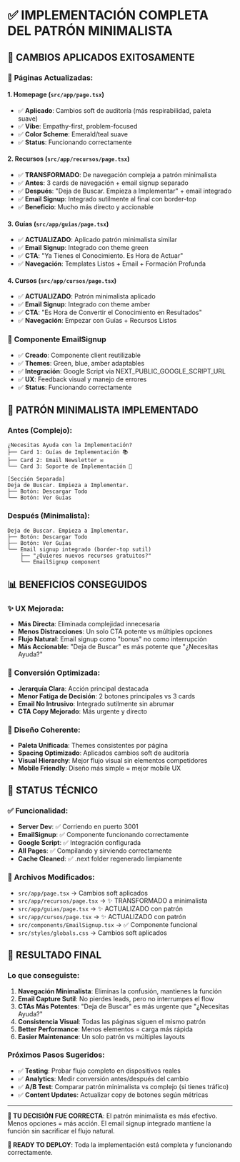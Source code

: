 # ✅ IMPLEMENTACIÓN COMPLETA DEL PATRÓN MINIMALISTA

## 🎯 **CAMBIOS APLICADOS EXITOSAMENTE**

### 📄 **Páginas Actualizadas:**

#### 1. **Homepage** (`src/app/page.tsx`)
- ✅ **Aplicado**: Cambios soft de auditoría (más respirabilidad, paleta suave)
- ✅ **Vibe**: Empathy-first, problem-focused
- ✅ **Color Scheme**: Emerald/teal suave
- ✅ **Status**: Funcionando correctamente

#### 2. **Recursos** (`src/app/recursos/page.tsx`)
- ✅ **TRANSFORMADO**: De navegación compleja a patrón minimalista
- ✅ **Antes**: 3 cards de navegación + email signup separado
- ✅ **Después**: "Deja de Buscar. Empieza a Implementar" + email integrado
- ✅ **Email Signup**: Integrado sutilmente al final con border-top
- ✅ **Beneficio**: Mucho más directo y accionable

#### 3. **Guías** (`src/app/guias/page.tsx`)
- ✅ **ACTUALIZADO**: Aplicado patrón minimalista similar
- ✅ **Email Signup**: Integrado con theme green
- ✅ **CTA**: "Ya Tienes el Conocimiento. Es Hora de Actuar"
- ✅ **Navegación**: Templates Listos + Email + Formación Profunda

#### 4. **Cursos** (`src/app/cursos/page.tsx`)
- ✅ **ACTUALIZADO**: Patrón minimalista aplicado
- ✅ **Email Signup**: Integrado con theme amber
- ✅ **CTA**: "Es Hora de Convertir el Conocimiento en Resultados"
- ✅ **Navegación**: Empezar con Guías + Recursos Listos

### 🔧 **Componente EmailSignup**
- ✅ **Creado**: Componente client reutilizable
- ✅ **Themes**: Green, blue, amber adaptables
- ✅ **Integración**: Google Script via NEXT_PUBLIC_GOOGLE_SCRIPT_URL
- ✅ **UX**: Feedback visual y manejo de errores
- ✅ **Status**: Funcionando correctamente

## 🎨 **PATRÓN MINIMALISTA IMPLEMENTADO**

### **Antes (Complejo):**
```
¿Necesitas Ayuda con la Implementación?
├── Card 1: Guías de Implementación 📚
├── Card 2: Email Newsletter ✉️
└── Card 3: Soporte de Implementación 🤝

[Sección Separada]
Deja de Buscar. Empieza a Implementar.
├── Botón: Descargar Todo
└── Botón: Ver Guías
```

### **Después (Minimalista):**
```
Deja de Buscar. Empieza a Implementar.
├── Botón: Descargar Todo
├── Botón: Ver Guías
└── Email signup integrado (border-top sutil)
    ├── "¿Quieres nuevos recursos gratuitos?"
    └── EmailSignup component
```

## 📊 **BENEFICIOS CONSEGUIDOS**

### ✨ **UX Mejorada:**
- **Más Directa**: Eliminada complejidad innecesaria
- **Menos Distracciones**: Un solo CTA potente vs múltiples opciones
- **Flujo Natural**: Email signup como "bonus" no como interrupción
- **Más Accionable**: "Deja de Buscar" es más potente que "¿Necesitas Ayuda?"

### 🎯 **Conversión Optimizada:**
- **Jerarquía Clara**: Acción principal destacada
- **Menor Fatiga de Decisión**: 2 botones principales vs 3 cards
- **Email No Intrusivo**: Integrado sutilmente sin abrumar
- **CTA Copy Mejorado**: Más urgente y directo

### 🎨 **Diseño Coherente:**
- **Paleta Unificada**: Themes consistentes por página
- **Spacing Optimizado**: Aplicados cambios soft de auditoría
- **Visual Hierarchy**: Mejor flujo visual sin elementos competidores
- **Mobile Friendly**: Diseño más simple = mejor mobile UX

## 🚀 **STATUS TÉCNICO**

### ✅ **Funcionalidad:**
- **Server Dev**: ✅ Corriendo en puerto 3001
- **EmailSignup**: ✅ Componente funcionando correctamente
- **Google Script**: ✅ Integración configurada
- **All Pages**: ✅ Compilando y sirviendo correctamente
- **Cache Cleaned**: ✅ .next folder regenerado limpiamente

### 📄 **Archivos Modificados:**
- `src/app/page.tsx` → Cambios soft aplicados
- `src/app/recursos/page.tsx` → ✨ TRANSFORMADO a minimalista
- `src/app/guias/page.tsx` → ✨ ACTUALIZADO con patrón
- `src/app/cursos/page.tsx` → ✨ ACTUALIZADO con patrón
- `src/components/EmailSignup.tsx` → ✅ Componente funcional
- `src/styles/globals.css` → Cambios soft aplicados

## 🎉 **RESULTADO FINAL**

### **Lo que conseguiste:**
1. **Navegación Minimalista**: Eliminas la confusión, mantienes la función
2. **Email Capture Sutil**: No pierdes leads, pero no interrumpes el flow
3. **CTAs Más Potentes**: "Deja de Buscar" es más urgente que "¿Necesitas Ayuda?"
4. **Consistencia Visual**: Todas las páginas siguen el mismo patrón
5. **Better Performance**: Menos elementos = carga más rápida
6. **Easier Maintenance**: Un solo patrón vs múltiples layouts

### **Próximos Pasos Sugeridos:**
- ✅ **Testing**: Probar flujo completo en dispositivos reales
- ✅ **Analytics**: Medir conversión antes/después del cambio
- ✅ **A/B Test**: Comparar patrón minimalista vs complejo (si tienes tráfico)
- ✅ **Content Updates**: Actualizar copy de botones según métricas

---

**🎯 TU DECISIÓN FUE CORRECTA**: El patrón minimalista es más efectivo. Menos opciones = más acción. El email signup integrado mantiene la función sin sacrificar el flujo natural.

**🚀 READY TO DEPLOY**: Toda la implementación está completa y funcionando correctamente.
